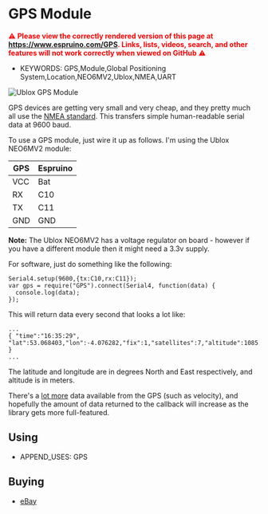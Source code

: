 <!--- Copyright (c) 2013 Gordon Williams, Pur3 Ltd. See the file LICENSE for copying permission. -->
GPS Module
=========

<span style="color:red">:warning: **Please view the correctly rendered version of this page at https://www.espruino.com/GPS. Links, lists, videos, search, and other features will not work correctly when viewed on GitHub** :warning:</span>

* KEYWORDS: GPS,Module,Global Positioning System,Location,NEO6MV2,Ublox,NMEA,UART

![Ublox GPS Module](GPS/ublox.jpg)

GPS devices are getting very small and very cheap, and they pretty much all use the [NMEA standard](http://www.gpsinformation.org/dale/nmea.htm). This transfers simple human-readable serial data at 9600 baud.

To use a GPS module, just wire it up as follows. I'm using the Ublox NEO6MV2 module:

| GPS | Espruino |
|-----|----------|
| VCC | Bat      |
| RX  | C10      |
| TX  | C11      |
| GND | GND      |

**Note:** The Ublox NEO6MV2 has a voltage regulator on board - however if you have a different module then it might need a 3.3v supply.

For software, just do something like the following:

```
Serial4.setup(9600,{tx:C10,rx:C11});
var gps = require("GPS").connect(Serial4, function(data) {
  console.log(data);
});
```

This will return data every second that looks a lot like:

```
...
{ "time":"16:35:29", "lat":53.068403,"lon":-4.076282,"fix":1,"satellites":7,"altitude":1085.0 }
...
```

The latitude and longitude are in degrees North and East respectively, and altitude is in meters.


There's a [lot more](http://www.gpsinformation.org/dale/nmea.htm) data available from the GPS (such as velocity), and hopefully the amount of data returned to the callback will increase as the library gets more full-featured.


Using
-----

* APPEND_USES: GPS


Buying
-----

* [eBay](http://www.ebay.com/sch/i.html?_nkw=Ublox+NEO6MV2)
